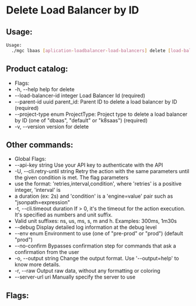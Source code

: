 # Delete Load Balancer by ID

## Usage:
```bash
Usage:
  ./mgc lbaas [aplication-loadbalancer-load-balancers] delete [load-balancer-id] [flags]
```

## Product catalog:
- Flags:
- -h, --help                       help for delete
- --load-balancer-id integer   Load Balancer Id (required)
- --parent-id uuid             parent_id: Parent ID to delete a load balancer by ID (required)
- --project-type enum          ProjectType: Project type to delete a load balancer by ID (one of "dbaas", "default" or "k8saas") (required)
- -v, --version                    version for delete

## Other commands:
- Global Flags:
- --api-key string           Use your API key to authenticate with the API
- -U, --cli.retry-until string   Retry the action with the same parameters until the given condition is met. The flag parameters
- use the format: 'retries,interval,condition', where 'retries' is a positive integer, 'interval' is
- a duration (ex: 2s) and 'condition' is a 'engine=value' pair such as "jsonpath=expression"
- -t, --cli.timeout duration     If > 0, it's the timeout for the action execution. It's specified as numbers and unit suffix.
- Valid unit suffixes: ns, us, ms, s, m and h. Examples: 300ms, 1m30s
- --debug                    Display detailed log information at the debug level
- --env enum                 Environment to use (one of "pre-prod" or "prod") (default "prod")
- --no-confirm               Bypasses confirmation step for commands that ask a confirmation from the user
- -o, --output string            Change the output format. Use '--output=help' to know more details.
- -r, --raw                      Output raw data, without any formatting or coloring
- --server-url uri           Manually specify the server to use

## Flags:
```bash

```

